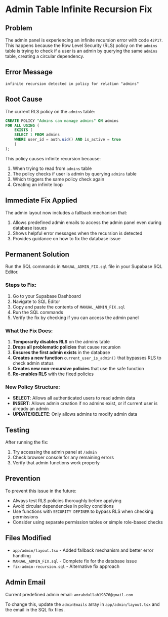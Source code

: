 # Admin Table Infinite Recursion Fix

## Problem
The admin panel is experiencing an infinite recursion error with code `42P17`. This happens because the Row Level Security (RLS) policy on the `admins` table is trying to check if a user is an admin by querying the same `admins` table, creating a circular dependency.

## Error Message
```
infinite recursion detected in policy for relation "admins"
```

## Root Cause
The current RLS policy on the `admins` table:
```sql
CREATE POLICY "Admins can manage admins" ON admins
FOR ALL USING (
    EXISTS (
    SELECT 1 FROM admins 
    WHERE user_id = auth.uid() AND is_active = true
    )
);
```

This policy causes infinite recursion because:
1. When trying to read from `admins` table
2. The policy checks if user is admin by querying `admins` table
3. Which triggers the same policy check again
4. Creating an infinite loop

## Immediate Fix Applied
The admin layout now includes a fallback mechanism that:
1. Allows predefined admin emails to access the admin panel even during database issues
2. Shows helpful error messages when the recursion is detected
3. Provides guidance on how to fix the database issue

## Permanent Solution
Run the SQL commands in `MANUAL_ADMIN_FIX.sql` file in your Supabase SQL Editor.

### Steps to Fix:
1. Go to your Supabase Dashboard
2. Navigate to SQL Editor
3. Copy and paste the contents of `MANUAL_ADMIN_FIX.sql`
4. Run the SQL commands
5. Verify the fix by checking if you can access the admin panel

### What the Fix Does:
1. **Temporarily disables RLS** on the admins table
2. **Drops all problematic policies** that cause recursion
3. **Ensures the first admin exists** in the database
4. **Creates a new function** `current_user_is_admin()` that bypasses RLS to check admin status
5. **Creates new non-recursive policies** that use the safe function
6. **Re-enables RLS** with the fixed policies

### New Policy Structure:
- **SELECT**: Allows all authenticated users to read admin data
- **INSERT**: Allows admin creation if no admins exist, or if current user is already an admin
- **UPDATE/DELETE**: Only allows admins to modify admin data

## Testing
After running the fix:
1. Try accessing the admin panel at `/admin`
2. Check browser console for any remaining errors
3. Verify that admin functions work properly

## Prevention
To prevent this issue in the future:
- Always test RLS policies thoroughly before applying
- Avoid circular dependencies in policy conditions
- Use functions with `SECURITY DEFINER` to bypass RLS when checking permissions
- Consider using separate permission tables or simple role-based checks

## Files Modified
- `app/admin/layout.tsx` - Added fallback mechanism and better error handling
- `MANUAL_ADMIN_FIX.sql` - Complete fix for the database issue
- `fix-admin-recursion.sql` - Alternative fix approach

## Admin Email
Current predefined admin email: `amrabdullah19876@gmail.com`

To change this, update the `adminEmails` array in `app/admin/layout.tsx` and the email in the SQL fix files.